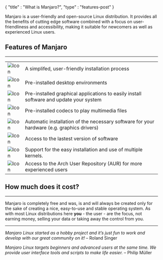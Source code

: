 {
  "title" : "What is Manjaro?",
  "type" : "features-post"
}

Manjaro is a user-friendly and open-source Linux distribution. It provides all the benefits of cutting edge software combined with a focus on user-friendliness and accessibility, making it suitable for newcomers as well as experienced Linux users.



## Features of Manjaro
---

|      |      |
|------|------|
| ![Icon](;baseurl;/img/features/installation.svg) | A simplifed, user-friendly installation process |
| ![Icon](;baseurl;/img/features/desktopenvironment.svg) | Pre-installed desktop environments |
| ![Icon](;baseurl;/img/features/package.svg) | Pre-installed graphical applications to easily install software and update your system |
| ![Icon](;baseurl;/img/features/movie.svg) | Pre-installed codecs to play multimedia files |
| ![Icon](;baseurl;/img/features/hardware.svg) | Automatic installation of the necessary software for your hardware (e.g. graphics drivers) |
| ![Icon](;baseurl;/img/features/star.svg) | Access to the lastest version of software |
| ![Icon](;baseurl;/img/features/kernel.svg) | Support for the easy installation and use of multiple kernels. |
| ![Icon](;baseurl;/img/features/aur.svg) | Access to the Arch User Repository (AUR) for more experienced users |

## How much does it cost?
---

Manjaro is completely free and was, is and will always be created only for the sake of creating a nice, easy-to-use and stable operating system. As with most Linux distributions here **you** - the user - are the focus, not earning money, selling your data or taking away the control from you.

---

*Manjaro Linux started as a hobby project and it’s just fun to work and develop with our great community on it!* – Roland Singer

*Manjaro Linux targets beginners and advanced users at the same time. We provide user interface tools and scripts to make life easier.* – Philip Müller
